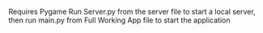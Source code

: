 Requires Pygame
Run Server.py from the server file to start a local server, then run main.py from Full Working App file to start the application
